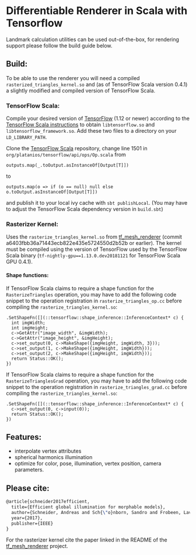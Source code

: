# Differentiable Renderer in Scala with Tensorflow

Landmark calculation utilities can be used out-of-the-box, for rendering support please follow the build guide below.

## Build:

To be able to use the renderer you will need a compiled `rasterized_triangles_kernel.so` and (as of TensorFlow Scala
version 0.4.1) a slightly modified and compiled version of TensorFlow Scala.

### TensorFlow Scala:

Compile your desired version of [TensorFlow](https://github.com/tensorflow/tensorflow) (1.12 or newer) according to the
[TensorFlow Scala instructions](http://platanios.org/tensorflow_scala/installation.html) to obtain `libtensorflow.so`
and `libtensorflow_framework.so`. Add these two files to a directory on your `LD_LIBRARY_PATH`.

Clone the [TensorFlow Scala](https://github.com/eaplatanios/tensorflow_scala) repository, change line 1501 in
`org/platanios/tensorflow/api/ops/Op.scala` from
```
outputs.map(_.toOutput.asInstanceOf[Output[T]])
```
to
```
outputs.map(o => if (o == null) null else o.toOutput.asInstanceOf[Output[T]])
```
and publish it to your local ivy cache with `sbt publishLocal`. (You may have to adjust the TensorFlow Scala dependency
version in `build.sbt`)

### Rasterizer Kernel:

Uses the `rasterize_triangles_kernel.so` from [tf_mesh_renderer](https://github.com/google/tf_mesh_renderer)
(commit a6403fbb36a71443ecb822e435e5724550d2b52b or earlier). The kernel must be compiled using the version of
TensorFlow used by the TensorFlow Scala binary (`tf-nightly-gpu==1.13.0.dev20181121` for TensorFlow Scala GPU
0.4.1).

#### Shape functions:

If TensorFlow Scala claims to require a shape function for the `RasterizeTriangles` operation, you may have to add the
following code snippet to the operation registration in `rasterize_triangles_op.cc` before compiling the
`rasterize_triangles_kernel.so`:
```
.SetShapeFn([](::tensorflow::shape_inference::InferenceContext* c) {
  int imgWidth;
  int imgHeight;
  c->GetAttr("image_width", &imgWidth);
  c->GetAttr("image_height", &imgHeight);
  c->set_output(0, c->MakeShape({imgHeight, imgWidth, 3}));
  c->set_output(1, c->MakeShape({imgHeight, imgWidth}));
  c->set_output(2, c->MakeShape({imgHeight, imgWidth}));
  return Status::OK();
})
```

If TensorFlow Scala claims to require a shape function for the `RasterizeTrianglesGrad` operation, you may have to add
the following code snippet to the operation registration in `rasterize_triangles_grad.cc` before compiling the
`rasterize_triangles_kernel.so`:
```
.SetShapeFn([](::tensorflow::shape_inference::InferenceContext* c) {
  c->set_output(0, c->input(0));
  return Status::OK();
})
```

## Features:

* interpolate vertex attributes
* spherical harmonics illumination
* optimize for color, pose, illumination, vertex position, camera parameters. 


## Please cite:
```latex
@article{schneider2017efficient,
  title={Efficient global illumination for morphable models},
  author={Schneider, Andreas and Sch{\"o}nborn, Sandro and Frobeen, Lavrenti and Vetter, Thomas and Egger, Bernhard},
  year={2017},
  publisher={IEEE}
}
```

For the rasterizer kernel cite the paper linked in the README of the [tf_mesh_renderer](https://github.com/google/tf_mesh_renderer) project.